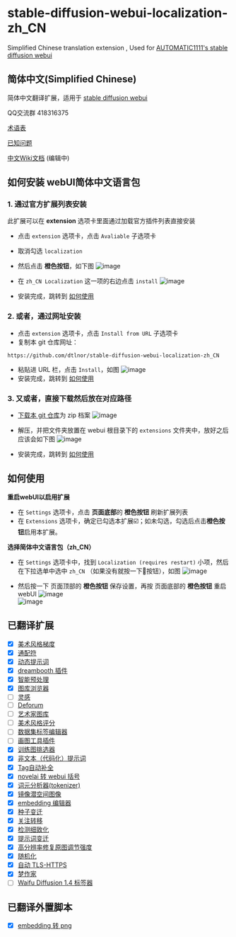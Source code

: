 # stable-diffusion-webui-localization-zh_CN
Simplified Chinese translation extension , Used for [AUTOMATIC1111's stable diffusion webui](https://github.com/AUTOMATIC1111/stable-diffusion-webui)

## 简体中文(Simplified Chinese)
简体中文翻译扩展，适用于 [stable diffusion webui](https://github.com/AUTOMATIC1111/stable-diffusion-webui)

QQ交流群 418316375

[术语表](Terminology.md)

[已知问题](Known-Bug.md)

[中文Wiki文档](https://github.com/dtlnor/stable-diffusion-webui-localization-zh_CN/wiki) (编辑中)

## 如何安装 webUI简体中文语言包
### 1. 通过官方扩展列表安装
此扩展可以在 **extension** 选项卡里面通过加载官方插件列表直接安装
- 点击 `extension` 选项卡，点击 `Avaliable` 子选项卡
- 取消勾选 `localization`
- 然后点击 **橙色按钮**，如下图
![image](https://user-images.githubusercontent.com/60730393/202897956-484e2aaa-89db-4612-8e69-8d76458e23d0.png)  

- 在 `zh_CN Localization` 这一项的右边点击 `install`
![image](https://user-images.githubusercontent.com/60730393/202897890-cd502e8d-dee0-48f8-835a-c3446cfb526c.png)
- 安装完成，跳转到 [如何使用](#如何使用)

### 2. 或者，通过网址安装
- 点击 `extension` 选项卡，点击 `Install from URL` 子选项卡
- 复制本 git 仓库网址：
```
https://github.com/dtlnor/stable-diffusion-webui-localization-zh_CN
```
- 粘贴进 URL 栏，点击 `Install`，如图
![image](https://user-images.githubusercontent.com/60730393/202898107-e207d645-e446-456c-8a5b-6dd400eba480.png)  
- 安装完成，跳转到 [如何使用](#如何使用)

### 3. 又或者，直接下载然后放在对应路径
- [下载本 git 仓库](https://codeload.github.com/dtlnor/stable-diffusion-webui-localization-zh_CN/zip/refs/heads/main)为 zip 档案
![image](https://user-images.githubusercontent.com/60730393/202898203-8f4265ff-efc1-4cb4-887a-86af291c000e.png)  

- 解压，并把文件夹放置在 webui 根目录下的 `extensions` 文件夹中，放好之后应该会如下图
![image](https://user-images.githubusercontent.com/60730393/202898631-e4f6b3e2-b1d2-4258-b003-3142597fff3b.png)  
- 安装完成，跳转到 [如何使用](#如何使用)

## 如何使用
**重启webUI以启用扩展**
- 在 `Settings` 选项卡，点击 **页面底部**的 **橙色按钮** 刷新扩展列表
- 在 `Extensions` 选项卡，确定已勾选本扩展☑️；如未勾选，勾选后点击**橙色按钮**启用本扩展。  

**选择简体中文语言包（zh_CN）**
- 在 `Settings` 选项卡中，找到 `Localization (requires restart)` 小项，然后在下拉选单中选中 `zh_CN` （如果没有就按一下🔄按钮），如图
![image](https://user-images.githubusercontent.com/60730393/202900620-263cbdd3-0559-4b08-acd6-29570add8a3f.png)
  
- 然后按一下 页面顶部的  **橙色按钮** 保存设置，再按 页面底部的 **橙色按钮** 重启webUI
![image](https://user-images.githubusercontent.com/60730393/202901412-26765c04-e69c-4beb-a56b-9e310ed273ca.png)  
![image](https://user-images.githubusercontent.com/60730393/202901401-de7d34e9-67c6-4f39-8f5f-b0c0c7a58b54.png)

## 已翻译扩展
- [x] [美术风格梯度](https://github.com/AUTOMATIC1111/stable-diffusion-webui-aesthetic-gradients)  
- [x] [通配符](https://github.com/AUTOMATIC1111/stable-diffusion-webui-wildcards)  
- [x] [动态提示词](https://github.com/adieyal/sd-dynamic-prompts)  
- [x] [dreambooth 插件](https://github.com/d8ahazard/sd_dreambooth_extension)  
- [x] [智能预处理](https://github.com/d8ahazard/sd_smartprocess)  
- [x] [图库浏览器](https://github.com/yfszzx/stable-diffusion-webui-images-browser)  
- [ ] [灵感](https://github.com/yfszzx/stable-diffusion-webui-inspiration)  
- [ ] [Deforum](https://github.com/deforum-art/deforum-for-automatic1111-webui)  
- [ ] [艺术家图库](https://github.com/camenduru/stable-diffusion-webui-artists-to-study)  
- [ ] [美术风格评分](https://github.com/tsngo/stable-diffusion-webui-aesthetic-image-scorer)  
- [ ] [数据集标签编辑器](https://github.com/toshiaki1729/stable-diffusion-webui-dataset-tag-editor)  
- [ ] [画图工具插件](https://github.com/Interpause/auto-sd-paint-ext)  
- [x] [训练图挑选器](https://github.com/Maurdekye/training-picker)  
- [x] [非文本（代码化）提示词](https://github.com/ThereforeGames/unprompted)  
- [x] [Tag自动补全](https://github.com/DominikDoom/a1111-sd-webui-tagcomplete)  
- [x] [novelai 转 webui 括号](https://github.com/animerl/novelai-2-local-prompt)  
- [x] [词元分析器(tokenizer)](https://github.com/AUTOMATIC1111/stable-diffusion-webui-tokenizer)  
- [x] [镜像潜空间图像](https://github.com/dfaker/SD-latent-mirroring)  
- [x] [embedding 编辑器](https://github.com/CodeExplode/stable-diffusion-webui-embedding-editor)  
- [x] [种子变迁](https://github.com/yownas/seed_travel)  
- [x] [关注转移](https://github.com/yownas/shift-attention)  
- [x] [检测细致化](https://github.com/dustysys/ddetailer.git)  
- [x] [提示词变迁](https://github.com/Kahsolt/stable-diffusion-webui-prompt-travel)  
- [x] [高分辨率修复原图调节强度](	https://github.com/dtlnor/stable-diffusion-webui-conditioning-highres-fix.git)  
- [x] [随机化](https://github.com/stysmmaker/stable-diffusion-webui-randomize.git)  
- [x] [自动 TLS-HTTPS](https://github.com/papuSpartan/stable-diffusion-webui-auto-tls-https.git)  
- [x] [梦作家](https://github.com/7eu7d7/DreamArtist-sd-webui-extension.git)  
- [ ] [Waifu Diffusion 1.4 标签器](https://github.com/toriato/stable-diffusion-webui-wd14-tagger.git)  

## 已翻译外置脚本
- [x] [embedding 转 png](https://github.com/dfaker/embedding-to-png-script)  
